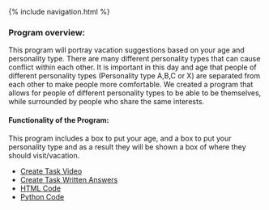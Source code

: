 {% include navigation.html %}

### Program overview:

This program will portray vacation suggestions based on your age and personality type. There are many different personality types that can cause conflict within each other. It is important in this day and age that people of different personality types (Personality type A,B,C or X) are separated from each other to make people more comfortable. We created a program that allows for people of different personality types to be able to be themselves, while surrounded by people who share the same interests.

#### Functionality of the Program: 
This program includes a box to put your age, and a box to put your personality type and as a result they will be shown a box of where they should visit/vacation.

- [Create Task Video](https://www.loom.com/share/ad243562f22e44ab80f333cb77e87833) 
- [Create Task Written Answers](https://github.com/yolandayangg/n224p4-beans/wiki/Natalie-Create-Task-Write-Up)
- [HTML Code](https://github.com/yolandayangg/n224p4-beans/blob/main/templates/Personal/createtaskmnn.html) 
- [Python Code](https://github.com/yolandayangg/n224p4-beans/blob/main/createtaskmnn.py) 







